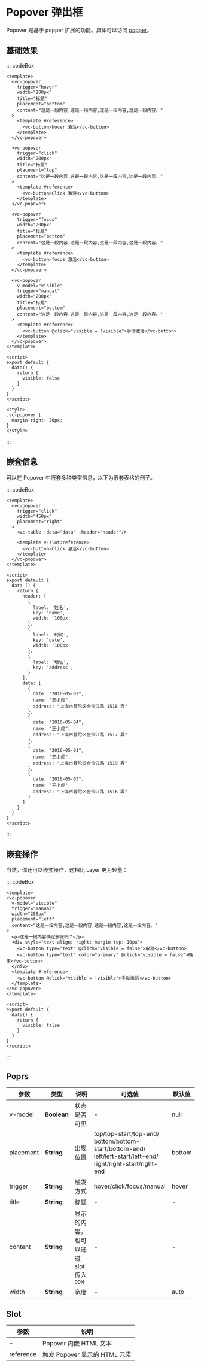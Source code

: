 
# Popover 弹出框

Popover 是基于 popper 扩展的功能。具体可以访问 [popper](https://popper.js.org/)。

## 基础效果

::: codeBox 
```vue
<template>
  <vc-popover
    trigger="hover"
    width="200px"
    title="标题"
    placement="bottom"
    content="这是一段内容,这是一段内容,这是一段内容,这是一段内容。"
  >
    <template #reference>
      <vc-button>hover 激活</vc-button>
    </template>
  </vc-popover>

  <vc-popover
    trigger="click"
    width="200px"
    title="标题"
    placement="top"
    content="这是一段内容,这是一段内容,这是一段内容,这是一段内容。"
  >
    <template #reference>
      <vc-button>Click 激活</vc-button>
    </template>
  </vc-popover>

  <vc-popover
    trigger="focus" 
    width="200px"
    title="标题"
    placement="bottom"
    content="这是一段内容,这是一段内容,这是一段内容,这是一段内容。"
  >
    <template #reference>
      <vc-button>focus 激活</vc-button>
    </template>
  </vc-popover>

  <vc-popover
    v-model="visible"
    trigger="manual" 
    width="200px"
    title="标题"
    placement="bottom"
    content="这是一段内容,这是一段内容,这是一段内容,这是一段内容。"
  >
    <template #reference>
      <vc-button @click="visible = !visible">手动激活</vc-button>
    </template>
  </vc-popover>
</template>

<script>
export default {
  data() {
    return {
      visible: false
    }
  }
}
</script>

<style>
.vc-popover {
  margin-right: 20px;
}
</style>
```
:::

## 嵌套信息

可以在 Popover 中嵌套多种类型信息，以下为嵌套表格的例子。

::: codeBox
```vue
<template>
  <vc-popover
    trigger="click"
    width="450px"
    placement="right"
  >
    <vc-table :data="data" :header="header"/>

    <template v-slot:reference>
      <vc-button>Click 激活</vc-button>
    </template>
  </vc-popover>
</template>

<script>
export default {
  data () {
    return {
      header: [
        {
          label: '姓名',
          key: 'name',
          width: '100px'
        },
        {
          label: '时间',
          key: 'date',
          width: '100px'
        },
        {
          label: '地址',
          key: 'address',
        }
      ],
      data: [
        {
          date: "2016-05-02",
          name: "王小虎",
          address: "上海市普陀区金沙江路 1518 弄"
        },
        {
          date: "2016-05-04",
          name: "王小虎",
          address: "上海市普陀区金沙江路 1517 弄"
        },
        {
          date: "2016-05-01",
          name: "王小虎",
          address: "上海市普陀区金沙江路 1519 弄"
        },
        {
          date: "2016-05-03",
          name: "王小虎",
          address: "上海市普陀区金沙江路 1516 弄"
        }
      ]
    }
  }
}
</script>
```
:::

## 嵌套操作

当然，你还可以嵌套操作，这相比 Layer 更为轻量：

::: codeBox
```vue
<template>
<vc-popover
  v-model="visible"
  trigger="manual" 
  width="200px"
  placement="left"
  content="这是一段内容,这是一段内容,这是一段内容,这是一段内容。"
>
  <p>这是一段内容确定删除吗？</p>
  <div style="text-align: right; margin-top: 10px">
    <vc-button type="text" @click="visible = false">取消</vc-button>
    <vc-button type="text" color="primary" @click="visible = false">确定</vc-button>
  </div>
  <template #reference>
    <vc-button @click="visible = !visible">手动激活</vc-button>
  </template>
</vc-popover>
</template>

<script>
export default {
  data() {
    return {
      visible: false
    }
  }
}
</script>
```
:::

## Poprs

| 参数 | 类型 | 说明 | 可选值 | 默认值 |
|---|---|---|---|---|
| v-model | **Boolean** | 状态是否可见 | - | null |
| placement | **String** | 出现位置 | top/top-start/top-end/<br/>bottom/bottom-start/bottom-end/<br/>left/left-start/left-end/<br/>right/right-start/right-end | bottom |
| trigger | **String** | 触发方式 | hover/click/focus/manual | hover |
| title | **String** | 标题 | - | - |
| content | **String** | 显示的内容，也可以通过 slot 传入 `DOM` | - | - |
| width | **String** | 宽度 | - | auto |

## Slot

| 参数 | 说明 | 
| --- | --- | 
| - | Popover 内嵌 HTML 文本 |
| reference | 触发 Popover 显示的 HTML 元素 |
